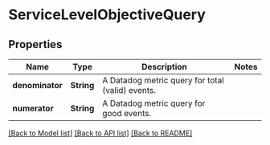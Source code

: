 # ServiceLevelObjectiveQuery

## Properties

Name | Type | Description | Notes
------------ | ------------- | ------------- | -------------
**denominator** | **String** | A Datadog metric query for total (valid) events. | 
**numerator** | **String** | A Datadog metric query for good events. | 

[[Back to Model list]](../README.md#documentation-for-models) [[Back to API list]](../README.md#documentation-for-api-endpoints) [[Back to README]](../README.md)


